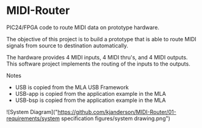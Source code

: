 # MIDI-Router
PIC24/FPGA code to route MIDI data on prototype hardware.

The objective of this project is to build a prototype that is able to route MIDI
signals from source to destination automatically.

The hardware provides 4 MIDI inputs, 4 MIDI thru's, and 4 MIDI outputs.
This software project implements the routing of the inputs to the outputs.

Notes
 - USB is copied from the MLA USB Framework
 - USB-app is copied from the application example in the MLA
 - USB-bsp is copied from the application example in the MLA

![System Diagram]("https://github.com/kjanderson/MIDI-Router/01-requirements/system specification figures/system drawing.png")
